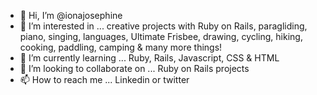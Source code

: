 - 👋 Hi, I’m @ionajosephine
- 👀 I’m interested in ... creative projects with Ruby on Rails, paragliding, piano, singing, languages, Ultimate Frisbee, drawing, cycling, hiking, cooking, paddling, camping & many more things!
- 🌱 I’m currently learning ... Ruby, Rails, Javascript, CSS & HTML
- 💞️ I’m looking to collaborate on ... Ruby on Rails projects
- 📫 How to reach me ... Linkedin or twitter

<!---
ionajosephine/ionajosephine is a ✨ special ✨ repository because its `README.md` (this file) appears on your GitHub profile.
You can click the Preview link to take a look at your changes.
--->
